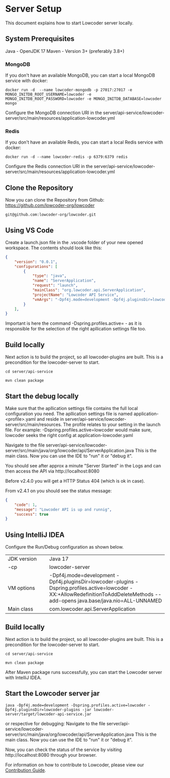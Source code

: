 # Server Setup

This document explains how to start Lowcoder server locally.

## System Prerequisites

Java - OpenJDK 17 Maven - Version 3+ (preferably 3.8+)

### MongoDB

If you don't have an available MongoDB, you can start a local MongoDB service with docker:

```shell
docker run -d  --name lowcoder-mongodb -p 27017:27017 -e MONGO_INITDB_ROOT_USERNAME=lowcoder -e MONGO_INITDB_ROOT_PASSWORD=lowcoder -e MONGO_INITDB_DATABASE=lowcoder mongo
```

Configure the MongoDB connection URI in the server/api-service/lowcoder-server/src/main/resources/application-lowcoder.yml


### Redis

If you don't have an available Redis, you can start a local Redis service with docker:

```shell
docker run -d --name lowcoder-redis -p 6379:6379 redis
```

Configure the Redis connection URI in the server/api-service/lowcoder-server/src/main/resources/application-lowcoder.yml

## Clone the Repository

Now you can clone the Repository from Github: https://github.com/lowcoder-org/lowcoder

```shell
git@github.com:lowcoder-org/lowcoder.git
```

## Using VS Code

Create a launch.json file in the .vscode folder of your new opened workspace.
The contents should look like this:

```JSON
{
    "version": "0.0.1",
    "configurations": [
        {
            "type": "java",
            "name": "ServerApplication",
            "request": "launch",
            "mainClass": "org.lowcoder.api.ServerApplication",
            "projectName": "Lowcoder API Service",
            "vmArgs": "-Dpf4j.mode=development -Dpf4j.pluginsDir=lowcoder-plugins -Dspring.profiles.active=lowcoder -XX:+AllowRedefinitionToAddDeleteMethods --add-opens java.base/java.nio=ALL-UNNAMED"
        }
    ],
}
```

Important is here the command -Dspring.profiles.active= - as it is responsible for the selection of the right apllication settings file too. 

## Build locally

Next action is to build the project, so all lowcoder-plugins are built. This is a precondition for the lowcoder-server to start.

```shell
cd server/api-service

mvn clean package
```

## Start the debug locally

Make sure that the apllication settings file contains the full local configuration you need. The apllication settings file is named application-\<profile>.yaml and reside in server/api-service/lowcoder-server/src/main/resources. The profile relates to your setting in the launch file. For example: -Dspring.profiles.active=lowcoder would make sure, lowcoder seeks the right config at application-lowcoder.yaml

Navigate to the file server/api-service/lowcoder-server/src/main/java/org/lowcoder/api/ServerApplication.java 
This is the main class. Now you can use the IDE to "run" it or "debug it".

You should see after approx a minute "Server Started" in the Logs and can then access the API via http://localhost:8080

Before v2.4.0 you will get a HTTP Status 404 (which is ok in case).

From v2.4.1 on you should see the status message:

```JSON
{
    "code": 1,
    "message": "Lowcoder API is up and runnig",
    "success": true
}
```

## Using IntelliJ IDEA

Configure the Run/Debug configuration as shown below.

<table>
    <tr>
        <td style="width: 115px">JDK version</td>
        <td>Java 17  </td>
    </tr>
    <tr>
        <td>-cp </td>
        <td>lowcoder-server </td>
    </tr>
    <tr>
        <td>VM options </td>
        <td>-Dpf4j.mode=development -Dpf4j.pluginsDir=lowcoder-plugins -Dspring.profiles.active=lowcoder -XX:+AllowRedefinitionToAddDeleteMethods --add-opens java.base/java.nio=ALL-UNNAMED</td>
    </tr>
    <tr>
        <td>Main class </td>
        <td>com.lowcoder.api.ServerApplication </td>
    </tr>
</table>

## Build locally

Next action is to build the project, so all lowcoder-plugins are built. This is a precondition for the lowcoder-server to start.

```shell
cd server/api-service

mvn clean package
```

After Maven package runs successfully, you can start the Lowcoder server with IntelliJ IDEA.


## Start the Lowcoder server jar

```shell
java -Dpf4j.mode=development -Dspring.profiles.active=lowcoder -Dpf4j.pluginsDir=lowcoder-plugins -jar lowcoder-server/target/lowcoder-api-service.jar
```
or respective for debugging: Navigate to the file server/api-service/lowcoder-server/src/main/java/org/lowcoder/api/ServerApplication.java This is the main class. Now you can use the IDE to "run" it or "debug it".


Now, you can check the status of the service by visiting http://localhost:8080 through your browser.

For information on how to contribute to Lowcoder, please view our [Contribution Guide](https://docs.lowcoder.cloud/lowcoder-documentation/lowcoder-extension/opensource-contribution).